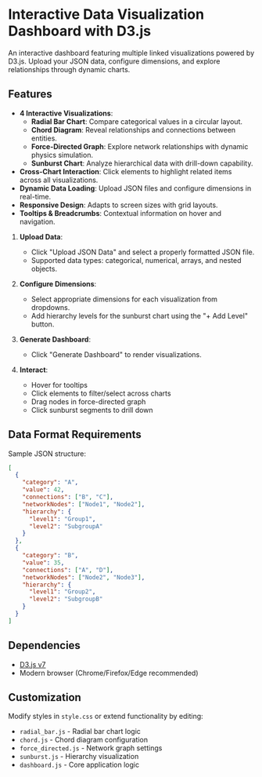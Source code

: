 # Interactive Data Visualization Dashboard with D3.js

An interactive dashboard featuring multiple linked visualizations powered by D3.js. Upload your JSON data, configure dimensions, and explore relationships through dynamic charts.

## Features

- **4 Interactive Visualizations**:
  - **Radial Bar Chart**: Compare categorical values in a circular layout.
  - **Chord Diagram**: Reveal relationships and connections between entities.
  - **Force-Directed Graph**: Explore network relationships with dynamic physics simulation.
  - **Sunburst Chart**: Analyze hierarchical data with drill-down capability.
- **Cross-Chart Interaction**: Click elements to highlight related items across all visualizations.
- **Dynamic Data Loading**: Upload JSON files and configure dimensions in real-time.
- **Responsive Design**: Adapts to screen sizes with grid layouts.
- **Tooltips & Breadcrumbs**: Contextual information on hover and navigation.

1. **Upload Data**:
   - Click "Upload JSON Data" and select a properly formatted JSON file.
   - Supported data types: categorical, numerical, arrays, and nested objects.

2. **Configure Dimensions**:
   - Select appropriate dimensions for each visualization from dropdowns.
   - Add hierarchy levels for the sunburst chart using the "+ Add Level" button.

3. **Generate Dashboard**:
   - Click "Generate Dashboard" to render visualizations.

4. **Interact**:
   - Hover for tooltips
   - Click elements to filter/select across charts
   - Drag nodes in force-directed graph
   - Click sunburst segments to drill down

## Data Format Requirements

Sample JSON structure:
```json
[
  {
    "category": "A",
    "value": 42,
    "connections": ["B", "C"],
    "networkNodes": ["Node1", "Node2"],
    "hierarchy": {
      "level1": "Group1",
      "level2": "SubgroupA"
    }
  },
  {
    "category": "B",
    "value": 35,
    "connections": ["A", "D"],
    "networkNodes": ["Node2", "Node3"],
    "hierarchy": {
      "level1": "Group2",
      "level2": "SubgroupB"
    }
  }
]
```

## Dependencies

- [D3.js v7](https://d3js.org/)
- Modern browser (Chrome/Firefox/Edge recommended)

## Customization

Modify styles in `style.css` or extend functionality by editing:
- `radial_bar.js` - Radial bar chart logic
- `chord.js` - Chord diagram configuration
- `force_directed.js` - Network graph settings
- `sunburst.js` - Hierarchy visualization
- `dashboard.js` - Core application logic

